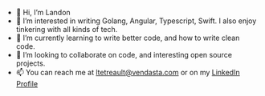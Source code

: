 - 👋 Hi, I’m Landon
- 👀 I’m interested in writing Golang, Angular, Typescript, Swift. I also enjoy tinkering with all kinds of tech.
- 🌱 I’m currently learning to write better code, and how to write clean code.
- 💞️ I’m looking to collaborate on code, and interesting open source projects.
- 📫 You can reach me at ltetreault@vendasta.com or on my [LinkedIn Profile](https://www.linkedin.com/in/landon-tetreault)

<!---
ltetreault-va/ltetreault-va is a ✨ special ✨ repository because its `README.md` (this file) appears on your GitHub profile.
You can click the Preview link to take a look at your changes.
--->
